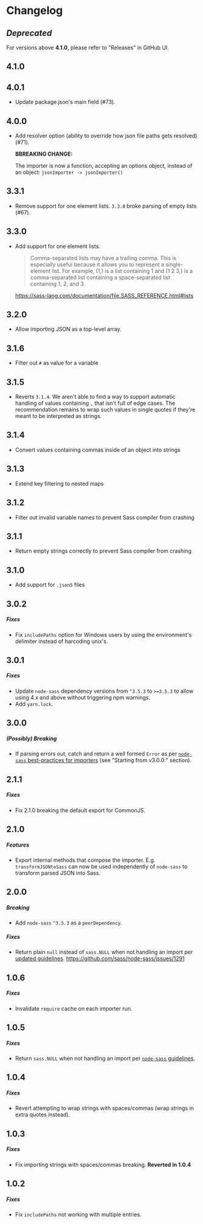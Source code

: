 # Changelog

## *Deprecated* 
For versions above **4.1.0**, please refer to "Releases" in GitHub UI.

## 4.1.0

## 4.0.1
* Update package.json's main field (#73).

## 4.0.0
* Add resolver option (ability to override how json file paths gets resolved) (#71).

  **BBREAKING CHANGE:**

  The importer is now a function, accepting an options object, instead of an object: `jsonImporter -> jsonImporter()`

## 3.3.1
* Remove support for one element lists. `3.3.0` broke parsing of empty lists (#67).

## 3.3.0
* Add support for one element lists.

  > Comma-separated lists may have a trailing comma. This is especially useful because it allows you to represent a single-element list. For example, (1,) is a list containing 1 and (1 2 3,) is a comma-separated list containing a space-separated list containing 1, 2, and 3.

  https://sass-lang.com/documentation/file.SASS_REFERENCE.html#lists

## 3.2.0
* Allow importing JSON as a top-level array.

## 3.1.6
* Filter out `#` as value for a variable

## 3.1.5
* Reverts `3.1.4`. We aren't able to find a way to support automatic handling of values containing `,` that isn't full of edge cases. The recommendation remains to wrap such values in single quotes if they're meant to be interpreted as strings.

## 3.1.4
* Convert values containing commas inside of an object into strings

## 3.1.3
* Extend key filtering to nested maps

## 3.1.2
* Filter out invalid variable names to prevent Sass compiler from crashing

## 3.1.1
* Return empty strings correctly to prevent Sass compiler from crashing

## 3.1.0
* Add support for `.json5` files

## 3.0.2
##### Fixes
* Fix `includePaths` option for Windows users by using the environment's delimiter instead of harcoding unix's.

## 3.0.1
##### Fixes
* Update `node-sass` dependency versions from `^3.5.3` to `>=3.5.3` to allow using 4.x and above without triggering npm warnings.
* Add `yarn.lock`.

## 3.0.0
##### (Possibly) Breaking
* If parsing errors out, catch and return a well formed `Error` as per [`node-sass` best-practices for importers](https://github.com/sass/node-sass/blob/dc92c18e1dffd4acbab69e76c4bcda238f52da27/README.md#importer--v200---experimental) (see "Starting from v3.0.0:" section).

## 2.1.1
##### Fixes
* Fix 2.1.0 breaking the default export for CommonJS.

## 2.1.0
##### Features
* Export internal methods that compose the importer. E.g. `transformJSONtoSass` can now be used independently of `node-sass` to transform parsed JSON into Sass.

## 2.0.0
##### Breaking
* Add `node-sass` `^3.5.3` as a `peerDependency`.

##### Fixes
* Return plain `null` instead of `sass.NULL` when not handling an import per [updated guidelines](https://github.com/sass/node-sass/blob/master/README.md#importer--v200---experimental). https://github.com/sass/node-sass/issues/1291

## 1.0.6
##### Fixes
* Invalidate `require` cache on each importer run.

## 1.0.5
##### Fixes
* Return `sass.NULL` when not handling an import per [`node-sass` guidelines](https://github.com/sass/node-sass/blob/fe8dbae1ddbbb602bf508d63b558a003f496f9b6/README.md#importer--v200---experimental).

## 1.0.4
##### Fixes
* Revert attempting to wrap strings with spaces/commas (wrap strings in extra quotes instead).

## 1.0.3
##### Fixes
* Fix importing strings with spaces/commas breaking. **Reverted in 1.0.4**

## 1.0.2
##### Fixes
* Fix `includePaths` not working with multiple entries.

